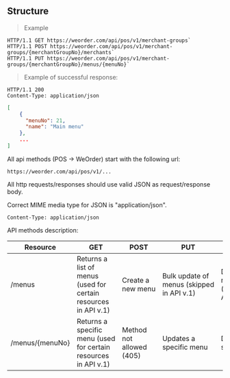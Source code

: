 ## Structure

> Example

```
HTTP/1.1 GET https://weorder.com/api/pos/v1/merchant-groups`
HTTP/1.1 POST https://weorder.com/api/pos/v1/merchant-groups/{merchantGroupNo}/merchants`
HTTP/1.1 PUT https://weorder.com/api/pos/v1/merchant-groups/{merchantGroupNo}/menus/{menuNo}`
```
> Example of successful response:

```
HTTP/1.1 200
Content-Type: application/json
```

```json
[
    {
      "menuNo": 21,
      "name": "Main menu"
    },
    ...
]
```

All api methods (POS -> WeOrder) start with the following url:

`https://weorder.com/api/pos/v1/...`

All http requests/responses should use valid JSON as request/response body.

Correct MIME media type for JSON is "application/json".

`Content-Type: application/json`

API methods description:

Resource | GET | POST | PUT | DELETE
-------- | --- | ---- | --- | ------
/menus | Returns a list of menus (used for certain resources in API v.1) | Create a new menu | Bulk update of menus (skipped in API v.1) | Delete all menus (skipped in API v.1)
/menus/{menuNo} | Returns a specific menu (used for certain resources in API v.1) | Method not allowed (405) | Updates a specific menu | Deletes a specific menu